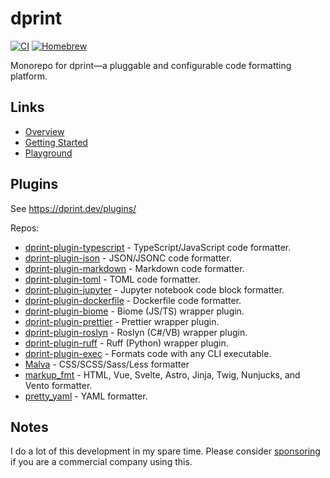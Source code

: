 # dprint

[![CI](https://github.com/dprint/dprint/workflows/CI/badge.svg)](https://github.com/dprint/dprint/actions?query=workflow%3ACI)
[![Homebrew](https://img.shields.io/badge/dynamic/json.svg?url=https://formulae.brew.sh/api/formula/dprint.json&query=$.versions.stable&label=homebrew)](https://formulae.brew.sh/formula/dprint)

Monorepo for dprint—a pluggable and configurable code formatting platform.

## Links

- [Overview](https://dprint.dev/overview)
- [Getting Started](https://dprint.dev/install)
- [Playground](https://dprint.dev/playground)

## Plugins

See https://dprint.dev/plugins/

Repos:

- [dprint-plugin-typescript](https://github.com/dprint/dprint-plugin-typescript) - TypeScript/JavaScript code formatter.
- [dprint-plugin-json](https://github.com/dprint/dprint-plugin-json) - JSON/JSONC code formatter.
- [dprint-plugin-markdown](https://github.com/dprint/dprint-plugin-markdown) - Markdown code formatter.
- [dprint-plugin-toml](https://github.com/dprint/dprint-plugin-toml) - TOML code formatter.
- [dprint-plugin-jupyter](https://github.com/dprint/dprint-plugin-jupyter) - Jupyter notebook code block formatter.
- [dprint-plugin-dockerfile](https://github.com/dprint/dprint-plugin-dockerfile) - Dockerfile code formatter.
- [dprint-plugin-biome](https://github.com/dprint/dprint-plugin-biome) - Biome (JS/TS) wrapper plugin.
- [dprint-plugin-prettier](https://github.com/dprint/dprint-plugin-prettier) - Prettier wrapper plugin.
- [dprint-plugin-roslyn](https://github.com/dprint/dprint-plugin-roslyn) - Roslyn (C#/VB) wrapper plugin.
- [dprint-plugin-ruff](https://github.com/dprint/dprint-plugin-ruff) - Ruff (Python) wrapper plugin.
- [dprint-plugin-exec](https://github.com/dprint/dprint-plugin-exec) - Formats code with any CLI executable.
- [Malva](https://github.com/g-plane/malva) - CSS/SCSS/Sass/Less formatter
- [markup_fmt](https://dprint.dev/plugins/markup_fmt/) - HTML, Vue, Svelte, Astro, Jinja, Twig, Nunjucks, and Vento formatter.
- [pretty_yaml](https://github.com/g-plane/pretty_yaml) - YAML formatter.

## Notes

I do a lot of this development in my spare time. Please consider [sponsoring](https://dprint.dev/sponsor) if you are a commercial company using this.
